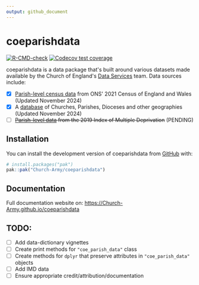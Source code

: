 ```yaml
---
output: github_document
---
```


<!-- README.md is generated from README.Rmd. Please edit that file -->



# coeparishdata

<!-- badges: start -->
[![R-CMD-check](https://github.com/Church-Army/coeparishdata/actions/workflows/R-CMD-check.yaml/badge.svg)](https://github.com/Church-Army/coeparishdata/actions/workflows/R-CMD-check.yaml)
[![Codecov test coverage](https://codecov.io/gh/Church-Army/coeparishdata/graph/badge.svg)](https://app.codecov.io/gh/Church-Army/coeparishdata)
<!-- badges: end -->

coeparishdata is a data package that's built around various datasets made available by the Church of England's [Data Services](https://www.churchofengland.org/about/data-services) team. Data sources include:

- [x] [Parish-level census data](https://www.churchofengland.org/about/data-services/resources-publications-and-data) from ONS' 2021 Census of England and Wales (Updated November 2024)
- [x] A [database](https://services5.arcgis.com/KDRjxGRQDVgVtFTS/ArcGIS/rest/services/Churches_ACNY_Nov2024/FeatureServer) of Churches, Parishes, Dioceses and other geographies (Updated November 2024)
- [ ] ~~[Parish-level data](https://www.churchofengland.org/about/data-services/resources-publications-and-data) from the 2019 Index of Multiple Deprivation~~ (PENDING)

## Installation

You can install the development version of coeparishdata from [GitHub](https://github.com/) with:

``` r
# install.packages("pak")
pak::pak("Church-Army/coeparishdata")
```

## Documentation

Full documentation website on: https://Church-Army.github.io/coeparishdata

## TODO:

- [ ] Add data-dictionary vignettes
- [ ] Create print methods for `"coe_parish_data"` class
- [ ] Create methods for `dplyr` that preserve attributes in `"coe_parish_data"` objects
- [ ] Add IMD data
- [ ] Ensure appropriate credit/attribution/documentation
